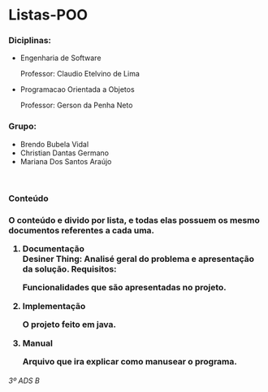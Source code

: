 <h1>Listas-POO</h1>
<h3>Diciplinas:</h3>
<ul>
   <li>Engenharia de Software</li>
   <p>Professor: Claudio Etelvino de Lima</p>
   <li>Programacao Orientada a Objetos</li>
   <p>Professor: Gerson da Penha Neto</p>
</ul>
<h3>Grupo:</h3>
<ul>
   <li>Brendo Bubela Vidal</li>
   <li>Christian Dantas Germano</li>
   <li>Mariana Dos Santos Araújo</li>
</ul>
<br>
<h3>Conteúdo<h3>
<p>O conteúdo e divido por lista, e todas elas possuem os mesmo documentos referentes a cada uma.<p>
<ol>
   <li>Documentação</li>
   Desiner Thing: Analisé geral do problema e apresentação da solução.
   <n>Requisitos: </n><p>Funcionalidades que são apresentadas no projeto.</p>
   <li>Implementação</li>
   <p>O projeto feito em java.</p>
   <li>Manual</li>
   <p>Arquivo que ira explicar como manusear o programa.</p>
</ol>
<h6>3º ADS B</h6>
